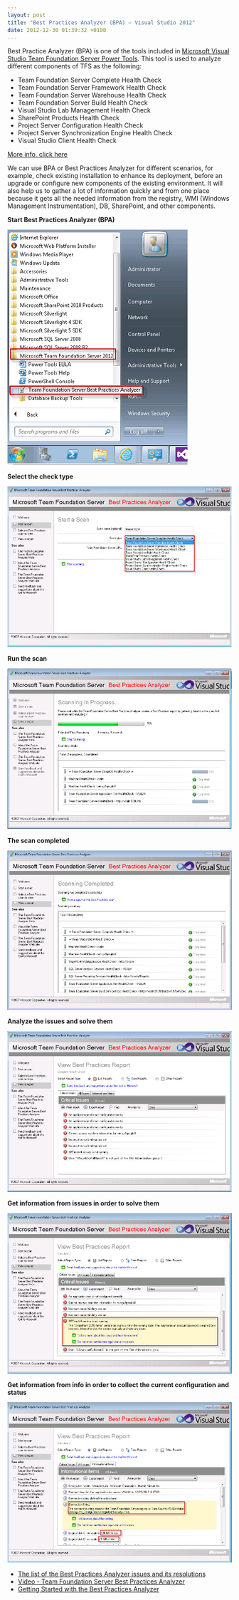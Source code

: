 ```yaml
---
layout: post
title: "Best Practices Analyzer (BPA) – Visual Studio 2012"
date: 2012-12-30 01:39:32 +0100
---
```


Best Practice Analyzer (BPA) is one of the tools included in [Microsoft Visual Studio Team Foundation Server Power Tools](http://visualstudiogallery.msdn.microsoft.com/b1ef7eb2-e084-4cb8-9bc7-06c3bad9148f "Microsoft Visual Studio Team Foundation Server Power Tools"). This tool is used to analyze different components of TFS as the following:

- Team Foundation Server Complete Health Check
- Team Foundation Server Framework Health Check
- Team Foundation Server Warehouse Health Check
- Team Foundation Server Build Health Check
- Visual Studio Lab Management Health Check
- SharePoint Products Health Check
- Project Server Configuration Health Check
- Project Server Synchronization Engine Health Check
- Visual Studio Client Health Check

[More info, click here](http://msdn.microsoft.com/en-us/library/ee248598(v=vs.100).aspx "Rule Checking Performed by the Best Practices Analyzer Tool")

We can use BPA or Best Practices Analyzer for different scenarios, for example, check existing installation to enhance its deployment, before an upgrade or configure new components of the existing environment. It will also help us to gather a lot of information quickly and from one place because it gets all the needed information from the registry, WMI (Windows Management Instrumentation), DB, SharePoint, and other components.

**Start Best Practices Analyzer (BPA)**

![Run Best Practices Analyzer](/assets/images/2012/12/run-best-practices-analyzer-1.png)

**Select the check type**

![Rule Checking Performed by the Best Practices Analyzer Tool](/assets/images/2012/12/rule-checking-performed-by-the-best-practices-analyzer-tool.png)

**Run the scan**

![During Best Practices Analyzer Scan](/assets/images/2012/12/during-best-practices-analyzer-scan.png)

**The scan completed**

![Scan Completed by Best Practices Analyzer](/assets/images/2012/12/scan-completed-by-best-practices-analyzer.png)

**Analyze the issues and solve them**

![Critical Issues by Best Practices Analyzer](/assets/images/2012/12/critical-issues-by-best-practices-analyzer-1.png)

**Get information from issues in order to solve them**

![Investigate Issues in Best Practices Analyzer](/assets/images/2012/12/invistegate-issues-in-best-practices-analyzer.png)

**Get information from info in order to collect the current configuration and status**

![Information in Best Practices Analyzer](/assets/images/2012/12/information-in-best-practices-analyzer.png)

- [The list of the Best Practices Analyzer issues and its resolutions](http://msdn.microsoft.com/en-us/library/ee248675(v=vs.100).aspx "The list of the Best Practices Analyzer issues and it's resolutions")
- [Video - Team Foundation Server Best Practices Analyzer](http://msdn.microsoft.com/en-us/vstudio/cc137713.aspx "Video - Team Foundation Server Best Practices Analyzer")
- [Getting Started with the Best Practices Analyzer](http://msdn.microsoft.com/en-us/library/ee248694(v=vs.100).aspx "Getting Started with the Best Practices Analyzer")
